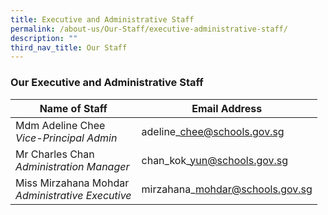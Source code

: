 ```yaml
---
title: Executive and Administrative Staff
permalink: /about-us/Our-Staff/executive-administrative-staff/
description: ""
third_nav_title: Our Staff
---
```

### **Our Executive and Administrative Staff**



| Name of Staff | Email Address | 
| -------- | -------- | 
| Mdm Adeline Chee<br>*Vice-Principal Admin*     | adeline\_chee@schools.gov.sg     | 
|Mr Charles Chan<br>*Administration Manager*|chan\_kok\_yun@schools.gov.sg|
|Miss Mirzahana Mohdar<br>*Administrative Executive*|mirzahana\_mohdar@schools.gov.sg|
